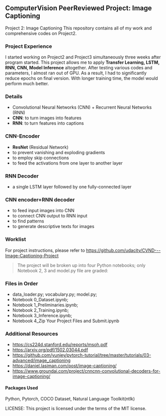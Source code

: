 ## ComputerVision PeerReviewed Project: Image Captioning
Project 2: Image Captioning
This repository contains all of my work and comprehensive codes on Project2. 
### Project Experience
I started working on Project2 and Project3 simultaneously three weeks after program started. This project allows me to apply **Transfer Learning, LSTM, RNN, CNN, Model Inference** altogether. After testing various codes and parameters, I almost ran out of GPU. As a result, I had to significantly reduce epochs on final version. With longer training time, the model would perform much better.
### Details
- Convolutional Neural Networks (CNN) + Recurrent Neural Networks (RNN)
- **CNN**: to turn images into features
- **RNN**: to turn features into captions
### CNN-Encoder
- **ResNet** (Residual Network)
- to prevent vanishing and exploding gradients
- to employ skip connections 
- to feed the activations from one layer to another layer
### RNN Decoder
- a single LSTM layer followed by one fully-connected layer
### CNN encoder+RNN decoder
- to feed input images into CNN
- to connect CNN output to RNN input
- to find patterns
- to generate descriptive texts for images
### Worklist
For project instructions, please refer to https://github.com/udacity/CVND---Image-Captioning-Project
> The project will be broken up into four Python notebooks; 
> only Notebook 2, 3 and model.py file are graded:

### Files in Order
- data_loader.py; vocabulary.py; model.py;
- Notebook 0_Dataset.ipynb;
- Notebook 1_Preliminaries.ipynb;
- Notebook 2_Training.ipynb;
- Notebook 3_Inference.ipynb;
- Notebook 4_Zip Your Project Files and Submit.ipynb

### Additional Resources
- https://cs224d.stanford.edu/reports/msoh.pdf
- https://arxiv.org/pdf/1502.03044.pdf
- https://github.com/yunjey/pytorch-tutorial/tree/master/tutorials/03-advanced/image_captioning
- https://daniel.lasiman.com/post/image-captioning/
- https://www.groundai.com/project/cnncnn-convolutional-decoders-for-image-captioning/

#### Packages Used
Python, Pytorch, COCO Dataset, Natural Language Toolkit(ntlk)

LICENSE: This project is licensed under the terms of the MIT license.
